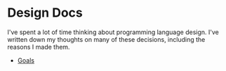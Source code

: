Design Docs
===========

I've spent a lot of time thinking about programming language design.
I've written down my thoughts on many of these decisions, including the reasons I made them.

* [Goals](Goals.md)
